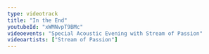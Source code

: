 ```yaml
---
type: videotrack
title: "In the End"
youtubeId: "xWMNvpT9BMc"
videoevents: "Special Acoustic Evening with Stream of Passion"
videoartists: ["Stream of Passion"]
---
```

